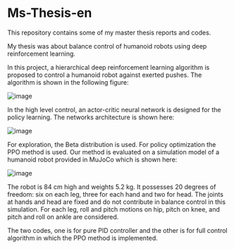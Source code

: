 # Ms-Thesis-en
This repository contains some of my master thesis reports and codes.

My thesis was about balance control of humanoid robots using deep reinforcement learning.

In this project, a hierarchical deep reinforcement learning algorithm is proposed to control a humanoid robot against exerted pushes. The algorithm is shown in the following figure:

![image](https://user-images.githubusercontent.com/79801992/222974189-d17e9f3a-3395-412c-b5ab-587223a1efa4.png)

In the high level control, an actor-critic neural network is designed for the policy learning. The networks architecture is shown here:

![image](https://user-images.githubusercontent.com/79801992/222975254-4b1832f6-df28-4992-9943-4b5e9b9e49cf.png)

For exploration, the Beta distribution is used. For policy optimization the PPO method is used.
Our method is evaluated on a simulation model of a humanoid robot provided in MuJoCo which is shown here:

![image](https://user-images.githubusercontent.com/79801992/222974028-ed88e6dd-6821-44ee-9914-87c59901e04a.png)


The robot is 84 cm high and weights 5.2 kg. It possesses 20 degrees of freedom: six on each leg, three for each hand and two for head. The joints at hands and head are fixed and do not contribute in balance control in this simulation. For each leg, roll and pitch motions on hip, pitch on knee, and pitch and roll on ankle are considered.

The two codes, one is for pure PID controller and the other is for full control algorithm in which the PPO method is implemented.


